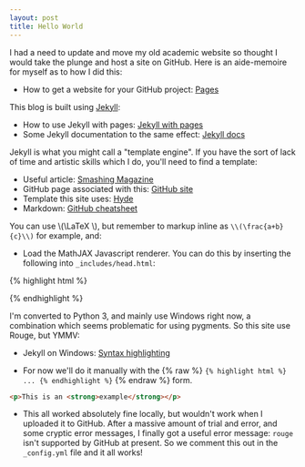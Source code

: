 ```yaml
---
layout: post
title: Hello World
---
```


I had a need to update and move my old academic website so thought I would take the plunge and host a site on GitHub.  Here is an aide-memoire for myself as to how I did this:

* How to get a website for your GitHub project: [Pages](https://pages.github.com/)

This blog is built using [Jekyll]():

* How to use Jekyll with pages: [Jekyll with pages](https://help.github.com/articles/using-jekyll-with-pages/)
* Some Jekyll documentation to the same effect: [Jekyll docs](http://jekyllrb.com/docs/github-pages/)

Jekyll is what you might call a "template engine".  If you have the sort of lack of time and
artistic skills which I do, you'll need to find a template:

* Useful article: [Smashing Magazine](http://www.smashingmagazine.com/2014/08/01/build-blog-jekyll-github-pages/)
* GitHub page associated with this: [GitHub site](https://github.com/barryclark/jekyll-now)
* Template this site uses: [Hyde](https://github.com/poole/hyde)
* Markdown: [GitHub cheatsheet](https://github.com/adam-p/markdown-here/wiki/Markdown-Cheatsheet)

You can use \\(\LaTeX \\), but remember to markup inline as `\\(\frac{a+b}{c}\\)` for example, and:

* Load the MathJAX Javascript renderer.  You can do this by inserting the following into `_includes/head.html`:

{% highlight html %}
<script type="text/javascript"
  src="https://cdn.mathjax.org/mathjax/latest/MathJax.js?config=TeX-AMS-MML_HTMLorMML">
</script>
{% endhighlight %}

I'm converted to Python 3, and mainly use Windows right now, a combination which seems problematic for using pygments.  So this site use Rouge, but YMMV:

* Jekyll on Windows: [Syntax highlighting](https://github.com/juthilo/run-jekyll-on-windows/blob/gh-pages/3-syntax-highlighting.md)

* For now we'll do it manually with the {% raw %} `{% highlight html %} ... {% endhighlight %}` {% endraw %} form.

```html
<p>This is an <strong>example</strong></p>
```

* This all worked absolutely fine locally, but wouldn't work when I uploaded it to GitHub.  After a massive amount of trial and error, and some cryptic error messages, I finally got a useful error message: `rouge` isn't supported by GitHub at present.  So we comment this out in the `_config.yml` file and it all works!




